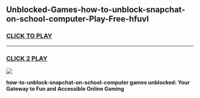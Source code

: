 
## Unblocked-Games-how-to-unblock-snapchat-on-school-computer-Play-Free-hfuvl
<h3>
<a href="https://premium76.site?title=how-to-unblock-snapchat-on-school-computer&ref=19M">CLICK TO PLAY</a></h3>
<hr>

<h3>
<a href="https://premium76.site?title=how-to-unblock-snapchat-on-school-computer&ref=19M">CLICK 2 PLAY</a>
  
</h3>

<a href="https://premium76.site?title=how-to-unblock-snapchat-on-school-computer&ref=19M"><img src="https://clearcache.store/games.png"></a>


**how-to-unblock-snapchat-on-school-computer games unblocked: Your Gateway to Fun and Accessible Online Gaming**
